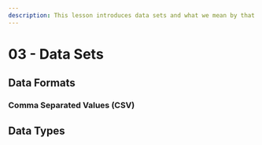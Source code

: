 ```yaml
---
description: This lesson introduces data sets and what we mean by that.
---
```


# 03 - Data Sets

## Data Formats

### Comma Separated Values \(CSV\)

## Data Types



